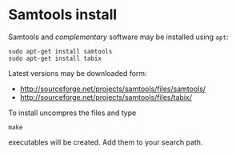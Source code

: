 Samtools install
================

Samtools and _complementary_ software may be installed using `apt`:

    sudo apt-get install samtools
    sudo apt-get install tabix


Latest versions may be downloaded form:

- <http://sourceforge.net/projects/samtools/files/samtools/>
- <http://sourceforge.net/projects/samtools/files/tabix/>

To install uncompres the files and type

    make

executables will be created. Add them to your search path. 
